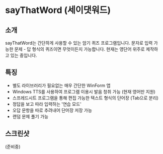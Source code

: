 # sayThatWord (세이댓워드)
## 소개
sayThatWord는 간단하게 사용할 수 있는 암기 퀴즈 프로그램입니다. 문자로 입력 가능한 문제 - 답 형식의 퀴즈이면 무엇이든지 가능합니다. 현재는 영단어 위주로 제작하고 있는 중입니다.

## 특징
- 별도 라이브러리가 필요없는 매우 간단한 WinForm 앱
- Windows TTS를 사용하여 프로그램 이용시 발음 청취 가능 (현재 영어만 지원)
- 스프레드시트 프로그램을 통해 편집 가능한 텍스트 형식의 단어장 (Tab으로 분리)
- 정답을 보고 따라 입력하는 '연습 모드'
- 오답 문항을 따로 추려내어 단어장 저장 가능
- 랜덤 문제 풀기 가능

## 스크린샷
(준비중)

